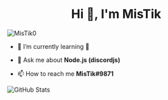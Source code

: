 <h1 align="center">Hi 👋, I'm MisTik</h1>

<p align="left"> <img src="https://komarev.com/ghpvc/?username=MisTik0&label=Profile%20views&color=0e75b6&style=flat" alt="MisTik0" /> </p>

- 🌱 I’m currently learning **👻**

- 💬 Ask me about **Node.js (discordjs)**

- 📫 How to reach me **MisTik#9871**

![GitHub Stats](https://github-readme-stats.vercel.app/api?username=MisTik0&count_private=true&theme=radical)
